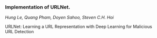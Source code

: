### Implementation of URLNet.

*Hung Le, Quang Pham, Doyen Sahoo, Steven C.H. Hoi*

URLNet: Learning a URL Representation with Deep Learning for Malicious URL Detection